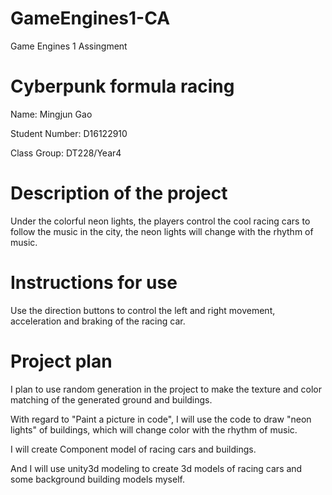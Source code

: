 # GameEngines1-CA

Game Engines 1 Assingment

# Cyberpunk formula racing

Name: Mingjun Gao

Student Number: D16122910

Class Group: DT228/Year4

# Description of the project

Under the colorful neon lights, the players control the cool racing cars to follow the music in the city, the neon lights will change with the rhythm of music.

# Instructions for use

Use the direction buttons to control the left and right movement, acceleration and braking of the racing car.

# Project plan

I plan to use random generation in the project to make the texture and color matching of the generated ground and buildings.

With regard to "Paint a picture in code", I will use the code to draw "neon lights" of buildings, which will change color with the rhythm of music.

I will create Component model of racing cars and buildings.

And I will use unity3d modeling to create 3d models of racing cars and some background building models myself.


